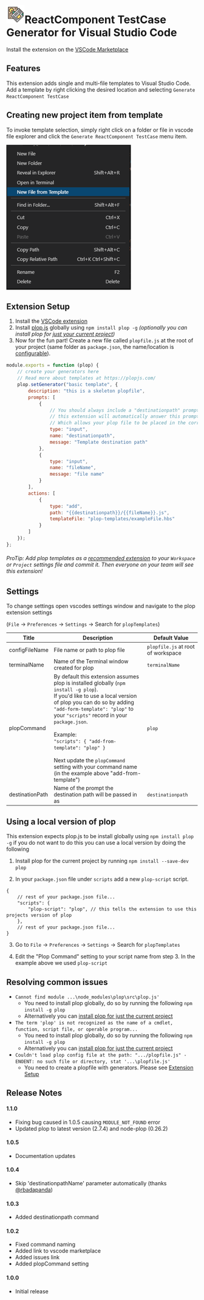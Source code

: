 # <img src="https://raw.githubusercontent.com/samkirkland/plop-templates/master/resources/logo.png" width="48">ReactComponent TestCase Generator for Visual Studio Code

Install the extension on the [VSCode Marketplace](https://marketplace.visualstudio.com/items?itemName=SamKirkland.plop-templates)

## Features
This extension adds single and multi-file templates to Visual Studio Code.
Add a template by right clicking the desired location and selecting `Generate ReactComponent TestCase`


## Creating new project item from template 
To invoke template selection, simply right click on a folder or file in vscode file explorer and click the `Generate ReactComponent TestCase` menu item.

<img src="https://raw.githubusercontent.com/samkirkland/plop-templates/master/resources/menu.png">

## Extension Setup
1) Install the [VSCode extension](https://marketplace.visualstudio.com/items?itemName=SamKirkland.plop-templates)
2) Install [plop.js](https://github.com/plopjs/plop) globally using `npm install plop -g` *(optionally you can install plop for [just your current project](#Using-a-local-version-of-plop))*
3) Now for the fun part! Create a new file called `plopfile.js` at the root of your project (same folder as `package.json`, the name/location is [configurable](#Settings)).
```js
module.exports = function (plop) {
    // create your generators here
    // Read more about templates at https://plopjs.com/
    plop.setGenerator("basic template", {
        description: "this is a skeleton plopfile",
        prompts: [
            {
                // You should always include a "destinationpath" prompt when using this extension
                // this extension will automatically answer this prompt for the user.
                // Which allows your plop file to be placed in the correct location
                type: "input",
                name: "destinationpath",
                message: "Template destination path"
            },
            {
                type: "input",
                name: "fileName",
                message: "file name"
            }
        ],
        actions: [
            {
                type: "add",
                path: "{{destinationpath}}/{{fileName}}.js",
                templateFile: "plop-templates/exampleFile.hbs"
            }
        ]
    });
};
```


###### ProTip: Add plop templates as a [recommended extension](https://code.visualstudio.com/docs/editor/extension-gallery#_workspace-recommended-extensions) to your `Workspace` or `Project` settings file and commit it. Then everyone on your team will see this extension!

## Settings
To change settings open vscodes settings window and navigate to the plop extension settings

(`File` &rarr; `Preferences` &rarr; `Settings` &rarr; Search for `plopTemplates`)


| Title           | Description                                                                                                                                                                                                                                                                                                                                                                                                                       | Default Value                      |
|-----------------|-----------------------------------------------------------------------------------------------------------------------------------------------------------------------------------------------------------------------------------------------------------------------------------------------------------------------------------------------------------------------------------------------------------------------------------|------------------------------------|
| configFileName  | File name or path to plop file                                                                                                                                                                                                                                                                                                                                                                                                    | `plopfile.js` at root of workspace |
| terminalName    | Name of the Terminal window created for plop                                                                                                                                                                                                                                                                                                                                                                                      | `terminalName`                     |
| plopCommand     | By default this extension assumes plop is installed globally (`npm install -g plop`).<br>If you'd like to use a local version of plop you can do so by adding `"add-form-template": "plop"` to your `"scripts"` record in your `package.json`.<br><br>Example:<br>```"scripts": { "add-from-template": "plop" }```<br><br>Next update the `plopCommand` setting with your command name (in the example above "add-from-template") | `plop`                             |
| destinationPath | Name of the prompt the destination path will be passed in as                                                                                                                                                                                                                                                                                                                                                                      | `destinationpath`                  |

## Using a local version of plop
This extension expects plop.js to be install globally using `npm install plop -g` if you do not want to do this you can use a local version by doing the following

1) Install plop for the current project by running `npm install --save-dev plop`
  
2) In your `package.json` file under `scripts` add a new `plop-script` script.
```
{
    // rest of your package.json file...
    "scripts": {
        "plop-script": "plop", // this tells the extension to use this projects version of plop
    },
    // rest of your package.json file...
}
```

3) Go to `File` &rarr; `Preferences` &rarr; `Settings` &rarr; Search for `plopTemplates`

4) Edit the "Plop Command" setting to your script name from step 3. In the example above we used `plop-script`


## Resolving common issues
* `Cannot find module ...\node_modules\plop\src\plop.js'`
  * You need to install plop globally, do so by running the following `npm install -g plop`
  * Alternatively you can [install plop for just the current project](#Using-a-local-version-of-plop)
* `The term 'plop' is not recognized as the name of a cmdlet, function, script file, or operable program...`
  * You need to install plop globally, do so by running the following `npm install -g plop`
  * Alternatively you can [install plop for just the current project](#Using-a-local-version-of-plop)
* `Couldn't load plop config file at the path: ".../plopfile.js" - ENOENT: no such file or directory, stat '...\plopfile.js'`
  * You need to create a plopfile with generators. Please see [Extension Setup](#Extension-Setup)


## Release Notes

#### 1.1.0
- Fixing bug caused in 1.0.5 causing `MODULE_NOT_FOUND` error
- Updated plop to latest version (2.7.4) and node-plop (0.26.2)

#### 1.0.5
- Documentation updates

#### 1.0.4
- Skip 'destinationpathName' parameter automatically (thanks [@rbadapanda](https://github.com/rbadapanda))

#### 1.0.3
- Added destinationpath command

#### 1.0.2
- Fixed command naming
- Added link to vscode marketplace
- Added issues link
- Added plopCommand setting

#### 1.0.0
- Initial release
